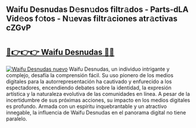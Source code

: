 ## Waifu Desnudas D𝚎sn𝚞dos filtr𝚊dos - Parts-dLA Vid𝚎os f𝚘tos - N𝚞evas filtr𝚊ciones atr𝚊ctivas cZGvP

# <h2><a href="http://mb0oe3h.tromn.icu/?c=Waifu+Desnudas">🔗👉👉👉 Waifu Desnudas 🔗🔗</a></h2>

[![Waifu Desnudas nuevo](https://i.imgur.com/pEAQMta.gif)](http://mb0oe3h.tromn.icu/?c=Waifu+Desnudas)
Waifu Desnudas, un individuo intrigante y complejo, desafía la comprensión fácil. Su uso pionero de los medios digitales para la autorrepresentación ha cautivado y enfurecido a los espectadores, encendiendo debates sobre la identidad, la expresión artística y la naturaleza evolutiva de las comunidades en línea. A pesar de la incertidumbre de sus próximas acciones, su impacto en los medios digitales es profundo. Armada con un espíritu inquebrantable y un atractivo innegable, la influencia de Waifu Desnudas en el panorama digital no tiene paralelo.
